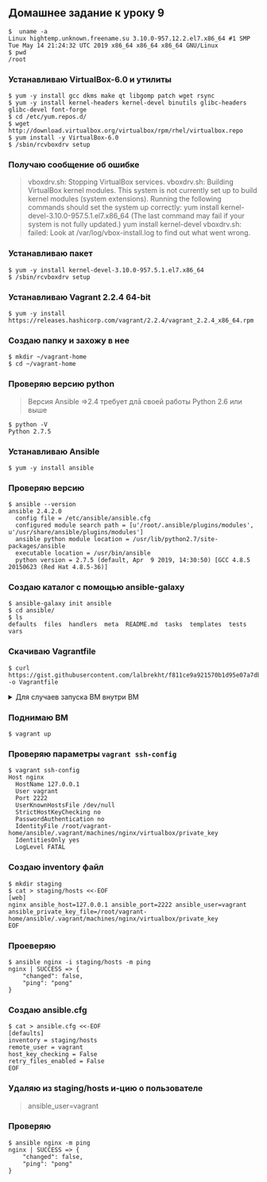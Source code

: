 
## Домашнее задание к уроку 9

```console
$  uname -a
Linux hightemp.unknown.freename.su 3.10.0-957.12.2.el7.x86_64 #1 SMP Tue May 14 21:24:32 UTC 2019 x86_64 x86_64 x86_64 GNU/Linux
$ pwd
/root
```

### Устанавливаю VirtualBox-6.0 и утилиты

```console
$ yum -y install gcc dkms make qt libgomp patch wget rsync
$ yum -y install kernel-headers kernel-devel binutils glibc-headers glibc-devel font-forge
$ cd /etc/yum.repos.d/
$ wget http://download.virtualbox.org/virtualbox/rpm/rhel/virtualbox.repo
$ yum install -y VirtualBox-6.0
$ /sbin/rcvboxdrv setup
```

### Получаю сообщение об ошибке

> vboxdrv.sh: Stopping VirtualBox services.
vboxdrv.sh: Building VirtualBox kernel modules.
This system is not currently set up to build kernel modules (system extensions).
Running the following commands should set the system up correctly:
>  yum install kernel-devel-3.10.0-957.5.1.el7.x86_64
(The last command may fail if your system is not fully updated.)
  yum install kernel-devel
vboxdrv.sh: failed: Look at /var/log/vbox-install.log to find out what went wrong.

### Устанавливаю пакет 

```console
$ yum -y install kernel-devel-3.10.0-957.5.1.el7.x86_64
$ /sbin/rcvboxdrv setup
```

### Устанавливаю Vagrant 2.2.4 64-bit

```console
$ yum -y install https://releases.hashicorp.com/vagrant/2.2.4/vagrant_2.2.4_x86_64.rpm
```

### Создаю папку и захожу в нее

```console
$ mkdir ~/vagrant-home
$ cd ~/vagrant-home
```

### Проверяю версию python

> Версия Ansible =>2.4 требует длā своей работы Python 2.6 или выше

```console
$ python -V
Python 2.7.5
```

### Устанавливаю Ansible

```console
$ yum -y install ansible
```

### Проверяю версию

```console
$ ansible --version
ansible 2.4.2.0
  config file = /etc/ansible/ansible.cfg
  configured module search path = [u'/root/.ansible/plugins/modules', u'/usr/share/ansible/plugins/modules']
  ansible python module location = /usr/lib/python2.7/site-packages/ansible
  executable location = /usr/bin/ansible
  python version = 2.7.5 (default, Apr  9 2019, 14:30:50) [GCC 4.8.5 20150623 (Red Hat 4.8.5-36)]
```

### Создаю каталог с помощью ansible-galaxy

```console
$ ansible-galaxy init ansible
$ cd ansible/
$ ls
defaults  files  handlers  meta  README.md  tasks  templates  tests  vars
```

### Скачиваю Vagrantfile

```console
$ curl https://gist.githubusercontent.com/lalbrekht/f811ce9a921570b1d95e07a7dbebeb1e/raw/9d6f9e1ad06b257c3dc6d80a045baa6c5b75dd88/gistfile1.txt -o Vagrantfile
```

<details><summary>Для случаев запуска ВМ внутри ВМ</summary>
<p>

VirtualBox начал поддерживать Nested Virtualization в 6.0 версии

### Т.к. VirtualBox не поддерживает виртуализацию 64 битных машин внутри 64 битных заменяю образ на 32 битный

```console
$ sed -i "s/centos\/7/jasonc\/centos7-32bit/" Vagrantfile
```

Добавляю строки

```
            vb.customize ["modifyvm", :id, "--cpus", "1"]
            vb.customize ["modifyvm", :id, "--ioapic", "on"]
```

</p>
</details>

### Поднимаю ВМ

```console
$ vagrant up
```

### Проверяю параметры `vagrant ssh-config`

```console
$ vagrant ssh-config
Host nginx
  HostName 127.0.0.1
  User vagrant
  Port 2222
  UserKnownHostsFile /dev/null
  StrictHostKeyChecking no
  PasswordAuthentication no
  IdentityFile /root/vagrant-home/ansible/.vagrant/machines/nginx/virtualbox/private_key
  IdentitiesOnly yes
  LogLevel FATAL
```

### Создаю inventory файл

```console
$ mkdir staging
$ cat > staging/hosts <<-EOF
[web]
nginx ansible_host=127.0.0.1 ansible_port=2222 ansible_user=vagrant ansible_private_key_file=/root/vagrant-home/ansible/.vagrant/machines/nginx/virtualbox/private_key
EOF
```

### Проеверяю

```console
$ ansible nginx -i staging/hosts -m ping
nginx | SUCCESS => {
    "changed": false, 
    "ping": "pong"
}
```


### Создаю ansible.cfg

```console
$ cat > ansible.cfg <<-EOF
[defaults]
inventory = staging/hosts
remote_user = vagrant
host_key_checking = False
retry_files_enabled = False
EOF
```

### Удаляю из staging/hosts и-цию о пользователе

> ansible_user=vagrant

### Проверяю

```console
$ ansible nginx -m ping
nginx | SUCCESS => {
    "changed": false, 
    "ping": "pong"
}
```











